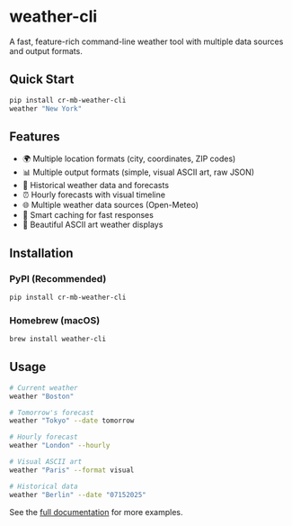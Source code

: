 # weather-cli

A fast, feature-rich command-line weather tool with multiple data sources and output formats.

## Quick Start

```bash
pip install cr-mb-weather-cli
weather "New York"
```

## Features

- 🌍 Multiple location formats (city, coordinates, ZIP codes)
- 📊 Multiple output formats (simple, visual ASCII art, raw JSON)
- 📅 Historical weather data and forecasts
- ⏰ Hourly forecasts with visual timeline
- 🌐 Multiple weather data sources (Open-Meteo)
- 💾 Smart caching for fast responses
- 🎨 Beautiful ASCII art weather displays

## Installation

### PyPI (Recommended)

```bash
pip install cr-mb-weather-cli
```

### Homebrew (macOS)

```bash
brew install weather-cli
```

## Usage

```bash
# Current weather
weather "Boston"

# Tomorrow's forecast
weather "Tokyo" --date tomorrow

# Hourly forecast
weather "London" --hourly

# Visual ASCII art
weather "Paris" --format visual

# Historical data
weather "Berlin" --date "07152025"
```

See the [full documentation](https://github.com/mikebc23/weather-cli) for more examples.
